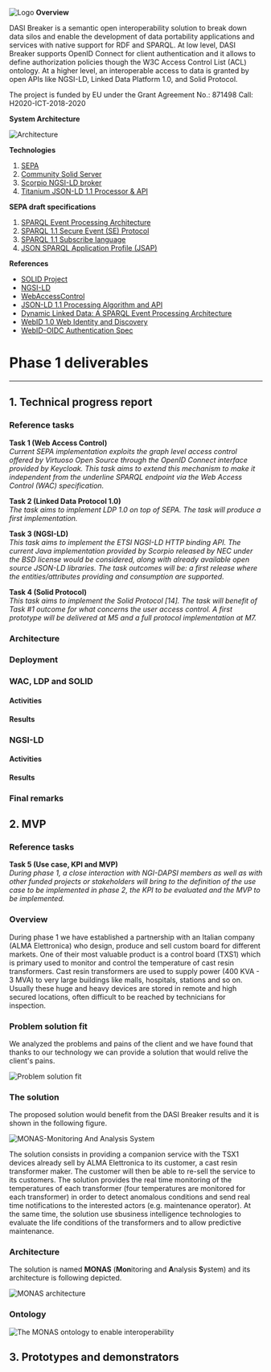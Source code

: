 ![Logo](imgs/dasi_breaker_full.png)
**Overview**

DASI Breaker is a semantic open interoperability solution to break down data silos and enable the development of data portability applications and services with native support for RDF and SPARQL. At low level, DASI Breaker supports OpenID Connect for client authentication and it allows to define authorization policies though the W3C Access Control List (ACL) ontology. At a higher level, an interoperable access to data is granted by open APIs like NGSI-LD, Linked Data Platform 1.0, and Solid Protocol.

The project is funded by EU under the Grant Agreement No.: 871498 Call: H2020-ICT-2018-2020

**System Architecture**

![Architecture](imgs/Dasi-Breaker-architecture.png)

**Technologies**
1. [SEPA](https://github.com/arces-wot/SEPA)
2. [Community Solid Server](https://github.com/solid/community-server)
3. [Scorpio NGSI-LD broker](https://github.com/ScorpioBroker/ScorpioBroker)
4. [Titanium JSON-LD 1.1 Processor & API](https://github.com/filip26/titanium-json-ld)

**SEPA draft specifications**
1. [SPARQL Event Processing Architecture](http://mml.arces.unibo.it/TR/sepa.html)
2. [SPARQL 1.1 Secure Event (SE) Protocol](http://mml.arces.unibo.it/TR/sparql11-se-protocol.html)
3. [SPARQL 1.1 Subscribe language](http://mml.arces.unibo.it/TR/sparql11-subscribe.html)
4. [JSON SPARQL Application Profile (JSAP)](http://mml.arces.unibo.it/TR/jsap.html)

**References**
* [SOLID Project](https://solidproject.org/)
* [NGSI-LD](https://www.etsi.org/deliver/etsi_gs/CIM/001_099/009/01.01.01_60/gs_CIM009v010101p.pdf)
* [WebAccessControl](https://solid.github.io/web-access-control-spec/)
* [JSON-LD 1.1 Processing Algorithm and API](https://www.w3.org/TR/json-ld11-api/)
* [Dynamic Linked Data: A SPARQL Event Processing Architecture](https://www.mdpi.com/284396)
* [WebID 1.0 Web Identity and Discovery](https://dvcs.w3.org/hg/WebID/raw-file/tip/spec/identity-respec.html)
* [WebID-OIDC Authentication Spec](https://github.com/solid/webid-oidc-spec)

# Phase 1 deliverables
***
## 1. Technical progress report
### Reference tasks
**Task 1 (Web Access Control)**<br>*Current SEPA implementation exploits the graph level access control offered by Virtuoso Open Source through the OpenID Connect interface provided by Keycloak. This task aims to extend this mechanism to make it independent from the underline SPARQL endpoint via the Web Access Control (WAC) specification.*

**Task 2 (Linked Data Protocol 1.0)**<br>*The task aims to implement LDP 1.0 on top of SEPA. The task will produce a first implementation.*

**Task 3 (NGSI-LD)**<br>*This task aims to implement the ETSI NGSI-LD HTTP binding API. The current Java implementation provided by Scorpio released by NEC under the BSD license would be considered, along with already available open source JSON-LD libraries. The task outcomes will be: a first release where the entities/attributes providing and consumption are supported.*

**Task 4 (Solid Protocol)**<br>*This task aims to implement the Solid Protocol [14]. The task will benefit of Task #1 outcome for what concerns the user access control. A first prototype will be delivered at M5 and a full protocol implementation at M7.*

### Architecture

### Deployment

### WAC, LDP and SOLID

#### Activities

#### Results

### NGSI-LD

#### Activities

#### Results
 
### Final remarks

## 2. MVP
### Reference tasks
**Task 5 (Use case, KPI and MVP)**<br>*During phase 1, a close interaction with NGI-DAPSI members as well as with other funded projects or stakeholders will bring to the definition of the use case to be implemented in phase 2, the KPI to be evaluated and the MVP to be implemented.*

### Overview
During phase 1 we have established a partnership with an Italian company (ALMA Elettronica) who design, produce and sell custom board for different markets. One of their most valuable product is a control board (TXS1) which is primary used to monitor and control the temperature of cast resin transformers. Cast resin transformers are used to supply power (400 KVA - 3 MVA) to very large buildings like malls, hospitals, stations and so on. Usually these huge and heavy devices are stored in remote and high secured locations, often difficult to be reached by technicians for inspection.

### Problem solution fit
We analyzed the problems and pains of the client and we have found that thanks to our technology we can provide a solution that would relive the client's pains.

![Problem solution fit](imgs/mvp/Diapositiva2.png)

### The solution
The proposed solution would benefit from the DASI Breaker results and it is shown in the following figure.

![MONAS-Monitoring And Analysis System](imgs/mvp/Diapositiva3.png)

The solution consists in providing a companion service with the TSX1 devices already sell by ALMA Elettronica to its customer, a cast resin transformer maker. The customer will then be able to re-sell the service to its customers. The solution provides the real time monitoring of the temperatures of each transformer (four temperatures are monitored for each transformer) in order to detect anomalous conditions and send real time notifications to the interested actors (e.g. maintenance operator). At the same time, the solution use sbusiness intelligence technologies to evaluate the life conditions of the transformers and to allow predictive maintenance.  

### Architecture
The solution is named **MONAS** (**Mon**itoring and **A**nalysis **S**ystem) and its architecture is following depicted.

![MONAS architecture](imgs/mvp/Diapositiva4.png)


### Ontology

![The MONAS ontology to enable interoperability](imgs/mvp/Diapositiva5.png)

## 3. Prototypes and demonstrators
